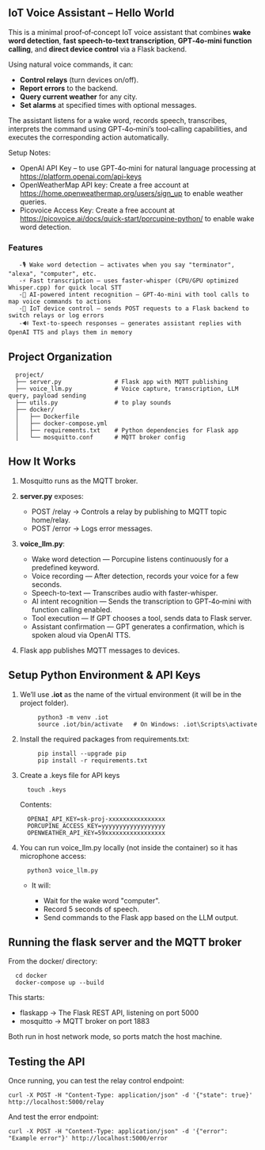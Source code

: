 ## IoT Voice Assistant – Hello World


This is a minimal proof‑of‑concept IoT voice assistant that combines **wake word detection**, **fast speech‑to‑text transcription**, **GPT‑4o‑mini function calling**, and **direct device control** via a Flask backend.

Using natural voice commands, it can:

* **Control relays** (turn devices on/off).
* **Report errors** to the backend.
* **Query current weather** for any city.
* **Set alarms** at specified times with optional messages.

The assistant listens for a wake word, records speech, transcribes, interprets the command using GPT‑4o‑mini’s tool‑calling capabilities, and executes the corresponding action automatically.

Setup Notes:
 - OpenAI API Key – to use GPT‑4o‑mini for natural language processing at https://platform.openai.com/api-keys
 - OpenWeatherMap API key: Create a free account at https://home.openweathermap.org/users/sign_up to enable weather queries.
 - Picovoice Access Key: Create a free account at https://picovoice.ai/docs/quick-start/porcupine-python/ to enable wake word detection.

### Features

       -🎙 Wake word detection — activates when you say "terminator", "alexa", "computer", etc. 
       -⚡ Fast transcription — uses faster-whisper (CPU/GPU optimized Whisper.cpp) for quick local STT 
       -🤖 AI-powered intent recognition — GPT‑4o‑mini with tool calls to map voice commands to actions
       -🔌 IoT device control — sends POST requests to a Flask backend to switch relays or log errors
       -🔊 Text-to-speech responses — generates assistant replies with OpenAI TTS and plays them in memory
            

## Project Organization

      project/
      ├── server.py               # Flask app with MQTT publishing
      ├── voice_llm.py            # Voice capture, transcription, LLM query, payload sending
      ├── utils.py                # to play sounds
      ├── docker/
      │   ├── Dockerfile
      │   ├── docker-compose.yml
      │   ├── requirements.txt    # Python dependencies for Flask app
      │   └── mosquitto.conf      # MQTT broker config


## How It Works

1. Mosquitto runs as the MQTT broker.

2. **server.py** exposes:

    - POST /relay → Controls a relay by publishing to MQTT topic home/relay.
    - POST /error → Logs error messages.

3. **voice_llm.py**:

   - Wake word detection — Porcupine listens continuously for a predefined keyword.
   - Voice recording — After detection, records your voice for a few seconds.
   - Speech-to-text — Transcribes audio with faster-whisper.
   - AI intent recognition — Sends the transcription to GPT‑4o‑mini with function calling enabled.
   - Tool execution — If GPT chooses a tool, sends data to Flask server.
   - Assistant confirmation — GPT generates a confirmation, which is spoken aloud via OpenAI TTS.

4. Flask app publishes MQTT messages to devices.

## Setup Python Environment & API Keys

1. We’ll use **.iot** as the name of the virtual environment (it will be in the project folder).

            python3 -m venv .iot
            source .iot/bin/activate   # On Windows: .iot\Scripts\activate

2. Install the required packages from requirements.txt:

            pip install --upgrade pip
            pip install -r requirements.txt
   
4. Create a .keys file for API keys

         touch .keys
   
   Contents:
   
         OPENAI_API_KEY=sk-proj-xxxxxxxxxxxxxxxx
         PORCUPINE_ACCESS_KEY=yyyyyyyyyyyyyyyyyy
         OPENWEATHER_API_KEY=59xxxxxxxxxxxxxxxxx

6. You can run voice_llm.py locally (not inside the container) so it has microphone access:

         python3 voice_llm.py

   - It will:

     - Wait for the wake word "computer".
     - Record 5 seconds of speech.
     - Send commands to the Flask app based on the LLM output.

## Running the flask server and the MQTT broker 

From the docker/ directory:

      cd docker
      docker-compose up --build

This starts:

 - flaskapp → The Flask REST API, listening on port 5000
- mosquitto → MQTT broker on port 1883

Both run in host network mode, so ports match the host machine.

## Testing the API

Once running, you can test the relay control endpoint:

    curl -X POST -H "Content-Type: application/json" -d '{"state": true}' http://localhost:5000/relay
            
And test the error endpoint:
      
    curl -X POST -H "Content-Type: application/json" -d '{"error": "Example error"}' http://localhost:5000/error










